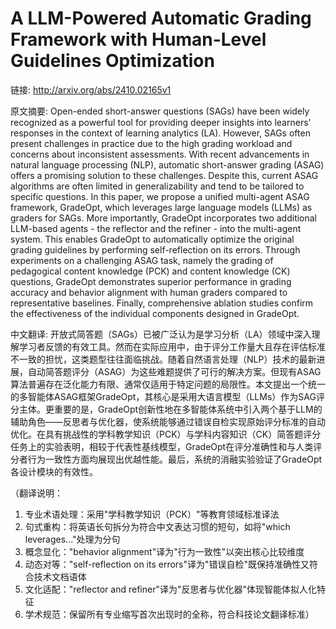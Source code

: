 # A LLM-Powered Automatic Grading Framework with Human-Level Guidelines Optimization

链接: http://arxiv.org/abs/2410.02165v1

原文摘要:
Open-ended short-answer questions (SAGs) have been widely recognized as a
powerful tool for providing deeper insights into learners' responses in the
context of learning analytics (LA). However, SAGs often present challenges in
practice due to the high grading workload and concerns about inconsistent
assessments. With recent advancements in natural language processing (NLP),
automatic short-answer grading (ASAG) offers a promising solution to these
challenges. Despite this, current ASAG algorithms are often limited in
generalizability and tend to be tailored to specific questions. In this paper,
we propose a unified multi-agent ASAG framework, GradeOpt, which leverages
large language models (LLMs) as graders for SAGs. More importantly, GradeOpt
incorporates two additional LLM-based agents - the reflector and the refiner -
into the multi-agent system. This enables GradeOpt to automatically optimize
the original grading guidelines by performing self-reflection on its errors.
Through experiments on a challenging ASAG task, namely the grading of
pedagogical content knowledge (PCK) and content knowledge (CK) questions,
GradeOpt demonstrates superior performance in grading accuracy and behavior
alignment with human graders compared to representative baselines. Finally,
comprehensive ablation studies confirm the effectiveness of the individual
components designed in GradeOpt.

中文翻译:
开放式简答题（SAGs）已被广泛认为是学习分析（LA）领域中深入理解学习者反馈的有效工具。然而在实际应用中，由于评分工作量大且存在评估标准不一致的担忧，这类题型往往面临挑战。随着自然语言处理（NLP）技术的最新进展，自动简答题评分（ASAG）为这些难题提供了可行的解决方案。但现有ASAG算法普遍存在泛化能力有限、通常仅适用于特定问题的局限性。本文提出一个统一的多智能体ASAG框架GradeOpt，其核心是采用大语言模型（LLMs）作为SAG评分主体。更重要的是，GradeOpt创新性地在多智能体系统中引入两个基于LLM的辅助角色——反思者与优化器，使系统能够通过错误自检实现原始评分标准的自动优化。在具有挑战性的学科教学知识（PCK）与学科内容知识（CK）简答题评分任务上的实验表明，相较于代表性基线模型，GradeOpt在评分准确性和与人类评分者行为一致性方面均展现出优越性能。最后，系统的消融实验验证了GradeOpt各设计模块的有效性。

（翻译说明：
1. 专业术语处理：采用"学科教学知识（PCK）"等教育领域标准译法
2. 句式重构：将英语长句拆分为符合中文表达习惯的短句，如将"which leverages..."处理为分句
3. 概念显化："behavior alignment"译为"行为一致性"以突出核心比较维度
4. 动态对等："self-reflection on its errors"译为"错误自检"既保持准确性又符合技术文档语体
5. 文化适配："reflector and refiner"译为"反思者与优化器"体现智能体拟人化特征
6. 学术规范：保留所有专业缩写首次出现时的全称，符合科技论文翻译标准）
